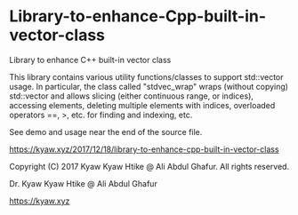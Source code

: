 # Library-to-enhance-Cpp-built-in-vector-class
Library to enhance C++ built-in vector class

This library contains various utility functions/classes to support std::vector usage. In particular, the class called "stdvec_wrap" wraps (without copying) std::vector and allows slicing (either continuous range, or indices), accessing elements, deleting multiple elements with indices, overloaded operators ==, >, etc. for finding and indexing, etc.

See demo and usage near the end of the source file.

https://kyaw.xyz/2017/12/18/library-to-enhance-cpp-built-in-vector-class


Copyright (C) 2017 Kyaw Kyaw Htike @ Ali Abdul Ghafur. All rights reserved.



Dr. Kyaw Kyaw Htike @ Ali Abdul Ghafur



https://kyaw.xyz
